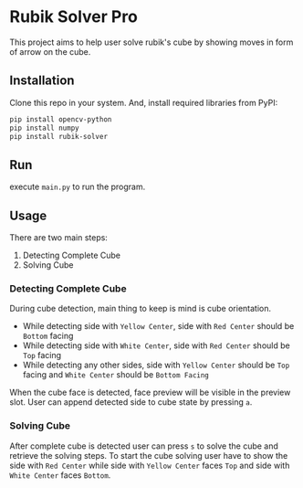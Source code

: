 # Rubik Solver Pro

This project aims to help user solve rubik's cube by showing moves in form of arrow on the cube.

## Installation

Clone this repo in your system. And, install required libraries from PyPI:

```bash
pip install opencv-python
pip install numpy
pip install rubik-solver
```
## Run
execute `main.py` to run the program.
## Usage
There are two main steps:
1) Detecting Complete Cube
2) Solving Cube

### Detecting Complete Cube
During cube detection, main thing to keep is mind is cube orientation.
* While detecting side with `Yellow Center`, side with `Red Center` should be `Bottom` facing
* While detecting side with `White Center`, side with `Red Center` should be `Top` facing
* While detecting any other sides, side with `Yellow Center` should be `Top` facing and `White Center` should be `Bottom Facing`

When the cube face is detected, face preview will be visible in the preview slot. User can append detected side to cube 
state by pressing `a`. <br>
### Solving Cube
After complete cube is detected user can press `s` to solve the cube and retrieve the solving steps.
To start the cube solving user have to show the side with `Red Center` while side with `Yellow Center` faces `Top` and 
side with `White Center` faces `Bottom`.

